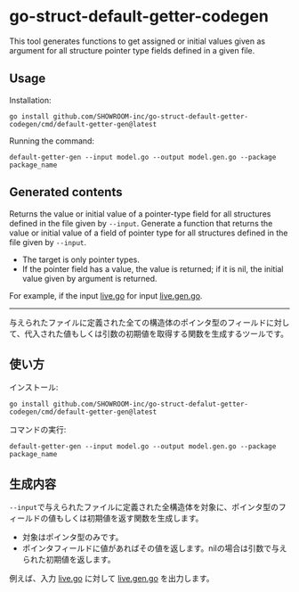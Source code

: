 # go-struct-default-getter-codegen

This tool generates functions to get assigned or initial values given as argument for all structure pointer type fields defined in a given file.

## Usage
Installation:
```shell 
go install github.com/SHOWROOM-inc/go-struct-default-getter-codegen/cmd/default-getter-gen@latest 
``` 

Running the command: 

```shell 
default-getter-gen --input model.go --output model.gen.go --package package_name 
``` 

## Generated contents
Returns the value or initial value of a pointer-type field for all structures defined in the file given by `--input`. Generate a function that returns the value or initial value of a field of pointer type for all structures defined in the file given by `--input`.

- The target is only pointer types.
- If the pointer field has a value, the value is returned; if it is nil, the initial value given by argument is returned.

For example, if the input [live.go](./examples/live.go) for input [live.gen.go](./examples/live.gen.go).

---
与えられたファイルに定義された全ての構造体のポインタ型のフィールドに対して、代入された値もしくは引数の初期値を取得する関数を生成するツールです。

## 使い方
インストール:
```shell
go install github.com/SHOWROOM-inc/go-struct-defalut-getter-codegen/cmd/default-getter-gen@latest
```

コマンドの実行:
```shell 
default-getter-gen --input model.go --output model.gen.go --package package_name
```

## 生成内容
`--input`で与えられたファイルに定義された全構造体を対象に、ポインタ型のフィールドの値もしくは初期値を返す関数を生成します。

- 対象はポインタ型のみです。
- ポインタフィールドに値があればその値を返します。nilの場合は引数で与えられた初期値を返します。

例えば、入力 [live.go](./examples/live.go) に対して [live.gen.go](./examples/live.gen.go) を出力します。
